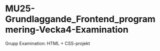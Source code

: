 # MU25-Grundlaggande_Frontend_programmering-Vecka4-Examination
Grupp Examination: HTML + CSS-projekt
